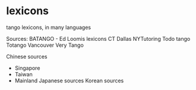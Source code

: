 # lexicons
tango lexicons, in many languages

Sources:
BATANGO - Ed Loomis lexicons
CT Dallas
NYTutoring
Todo tango
Totango
Vancouver
Very Tango


Chinese sources
-  Singapore
-  Taiwan
-  Mainland
Japanese sources
Korean sources
